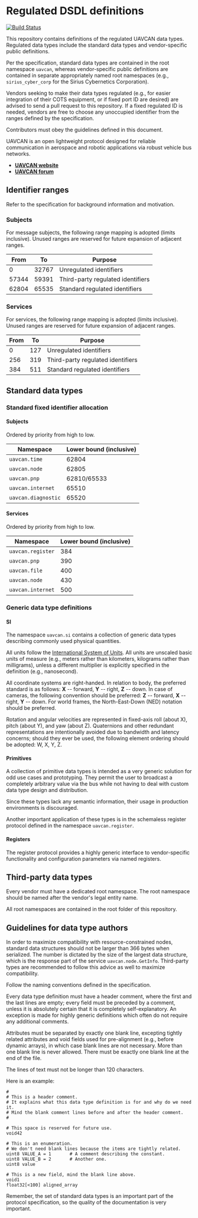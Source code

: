 Regulated DSDL definitions
==========================

[![Build Status](https://travis-ci.org/UAVCAN/dsdl.svg?branch=master)](https://travis-ci.org/UAVCAN/dsdl)

This repository contains definitions of the regulated UAVCAN data types.
Regulated data types include the standard data types and vendor-specific public definitions.

Per the specification, standard data types are contained in the root namespace `uavcan`,
whereas vendor-specific public definitions are contained in separate appropriately named root namespaces
(e.g., `sirius_cyber_corp` for the Sirius Cybernetics Corporation).

Vendors seeking to make their data types regulated (e.g., for easier integration of their COTS equipment,
or if fixed port ID are desired) are advised to send a pull request to this repository.
If a fixed regulated ID is needed, vendors are free to choose any unoccupied identifier from the ranges
defined by the specification.

Contributors must obey the guidelines defined in this document.

UAVCAN is an open lightweight protocol designed for reliable communication in aerospace and robotic applications via
robust vehicle bus networks.

* [**UAVCAN website**](http://uavcan.org)
* [**UAVCAN forum**](https://forum.uavcan.org)

## Identifier ranges

Refer to the specification for background information and motivation.

### Subjects

For message subjects, the following range mapping is adopted (limits inclusive).
Unused ranges are reserved for future expansion of adjacent ranges.

From    | To        | Purpose
--------|-----------|------------------------------------------------
0       | 32767     | Unregulated identifiers
57344   | 59391     | Third-party regulated identifiers
62804   | 65535     | Standard regulated identifiers

### Services

For services, the following range mapping is adopted (limits inclusive).
Unused ranges are reserved for future expansion of adjacent ranges.

From    | To        | Purpose
--------|-----------|------------------------------------------------
0       | 127       | Unregulated identifiers
256     | 319       | Third-party regulated identifiers
384     | 511       | Standard regulated identifiers

## Standard data types

### Standard fixed identifier allocation

#### Subjects

Ordered by priority from high to low.

Namespace                   | Lower bound (inclusive)
----------------------------|-------------------------
`uavcan.time`               | 62804
`uavcan.node`               | 62805
`uavcan.pnp`                | 62810/65533
`uavcan.internet`           | 65510
`uavcan.diagnostic`         | 65520

#### Services

Ordered by priority from high to low.

Namespace                   | Lower bound (inclusive)
----------------------------|-------------------------
`uavcan.register`           | 384
`uavcan.pnp`                | 390
`uavcan.file`               | 400
`uavcan.node`               | 430
`uavcan.internet`           | 500

### Generic data type definitions

#### SI

The namespace `uavcan.si` contains a collection of generic data types describing commonly used
physical quantities.

All units follow the [International System of Units](https://en.wikipedia.org/wiki/International_System_of_Units).
All units are unscaled basic units of measure (e.g., meters rather than kilometers, kilograms rather than milligrams),
unless a different multiplier is explicitly specified in the definition (e.g., nanosecond).

All coordinate systems are right-handed.
In relation to body, the preferred standard is as follows: **X** -- forward, **Y** -- right, **Z** -- down.
In case of cameras, the following convention should be preferred: **Z** -- forward, **X** -- right, **Y** -- down.
For world frames, the North-East-Down (NED) notation should be preferred.

Rotation and angular velocities are represented in fixed-axis roll (about X), pitch (about Y), and yaw (about Z).
Quaternions and other redundant representations are intentionally avoided due to bandwidth and latency concerns;
should they ever be used, the following element ordering should be adopted: W, X, Y, Z.

#### Primitives

A collection of primitive data types is intended as a very generic solution for odd use cases
and prototyping. They permit the user to broadcast a completely arbitrary value via the bus
while not having to deal with custom data type design and distribution.

Since these types lack any semantic information, their usage in production environments is discouraged.

Another important application of these types is in the schemaless register protocol defined
in the namespace `uavcan.register`.

#### Registers

The register protocol provides a highly generic interface to vendor-specific functionality
and configuration parameters via named registers.

## Third-party data types

Every vendor must have a dedicated root namespace.
The root namespace should be named after the vendor's legal entity name.

All root namespaces are contained in the root folder of this repository.

## Guidelines for data type authors

In order to maximize compatibility with resource-constrained nodes,
standard data structures should not be larger than 366 bytes when serialized.
The number is dictated by the size of the largest data structure, which is the response part of the service
`uavcan.node.GetInfo`.
Third-party types are recommended to follow this advice as well to maximize compatibility.

Follow the naming conventions defined in the specification.

Every data type definition must have a header comment, where the first and the last lines are empty;
every field must be preceded by a comment, unless it is absolutely certain that it is completely
self-explanatory.
An exception is made for highly generic definitions which often do not require any additional comments.

Attributes must be separated by exactly one blank line, excepting tightly related attributes and
void fields used for pre-alignment (e.g., before dynamic arrays), in which case blank lines are not necessary.
More than one blank line is never allowed.
There must be exactly one blank line at the end of the file.

The lines of text must not be longer than 120 characters.

Here is an example:

    #
    # This is a header comment.
    # It explains what this data type definition is for and why do we need it.
    # Mind the blank comment lines before and after the header comment.
    #

    # This space is reserved for future use.
    void42

    # This is an enumeration.
    # We don't need blank lines because the items are tightly related.
    uint8 VALUE_A = 1       # A comment describing the constant.
    uint8 VALUE_B = 2       # Another one.
    uint8 value

    # This is a new field, mind the blank line above.
    void1
    float32[<100] aligned_array

Remember, the set of standard data types is an important part of the protocol specification,
so the quality of the documentation is very important.

